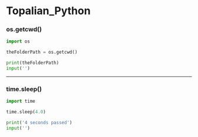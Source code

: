 # Topalian_Python

### os.getcwd()
 ```python
import os

theFolderPath = os.getcwd()

print(theFolderPath)
input('')
```

---

### time.sleep()
```python
import time

time.sleep(4.0)

print('4 seconds passed')
input('')
```
